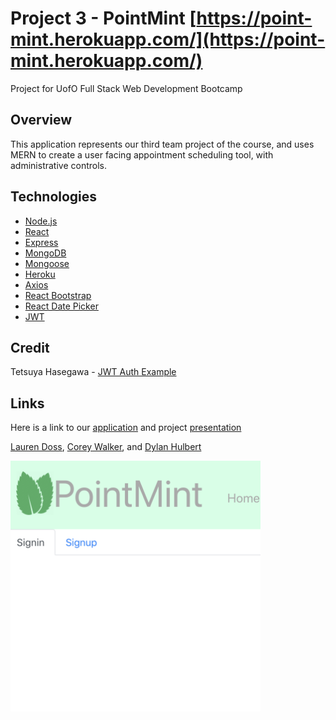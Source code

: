 # Project 3 - PointMint [https://point-mint.herokuapp.com/](https://point-mint.herokuapp.com/)
Project for UofO Full Stack Web Development Bootcamp

## Overview
This application represents our third team project of the course, and uses MERN to create a user facing appointment scheduling tool, with administrative controls.

## Technologies
* [Node.js](https://nodejs.org/en/)
* [React](https://reactjs.org/)
* [Express](https://expressjs.com/)
* [MongoDB](https://www.mongodb.com/)
* [Mongoose](https://mongoosejs.com/)
* [Heroku](https://www.heroku.com/)
* [Axios](https://www.npmjs.com/package/axios)
* [React Bootstrap](https://react-bootstrap.github.io/)
* [React Date Picker](https://www.npmjs.com/package/react-datepicker)
* [JWT](https://jwt.io/)

## Credit
Tetsuya Hasegawa - [JWT Auth Example](https://github.com/Tetsuya3850/React-Express-Examples/tree/master/auth)

## Links
Here is a link to our [application](https://point-mint.herokuapp.com/) and project [presentation](client/public/assets/PointMint.pdf)

[Lauren Doss](https://github.com/laurendoss), [Corey Walker](https://github.com/cwalker226), and [Dylan Hulbert](https://github.com/dylanhulbert)


<img src="client/public/assets/screenshot.png" width="400">
